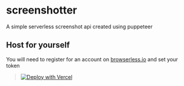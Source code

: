 # screenshotter

A simple serverless screenshot api created using puppeteer

## Host for yourself

You will need to register for an account on [browserless.io](https://browserless.io) and set your token

> [![Deploy with Vercel](https://vercel.com/button)](https://vercel.com/new/clone?repository-url=https%3A%2F%2Fgithub.com%2FMushrrom%2Fscreenshotter&env=BROWSERLESS_TOKEN&envDescription=You%20need%20a%20token%20from%20browserless.io%20in%20order%20for%20this%20app%20to%20work%2C%20because%20chromuim%20does%20not%20fit%20in%20the%20storage%20limit&demo-title=Screenshotter&demo-description=A%20simple%20API%20to%20take%20screenshots%20of%20websites%20with%20puppeteer&demo-url=https%3A%2F%2Fscreenshotter.blahaj.zip)
